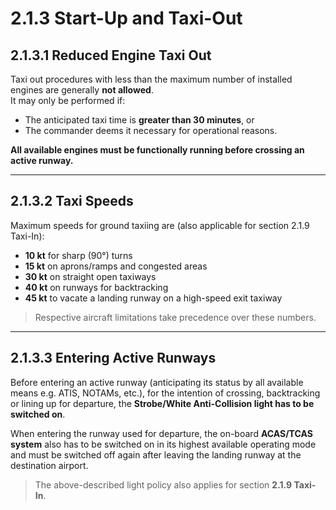 # 2.1.3 Start-Up and Taxi-Out

## 2.1.3.1 Reduced Engine Taxi Out

Taxi out procedures with less than the maximum number of installed engines are generally **not allowed**.  
It may only be performed if:

- The anticipated taxi time is **greater than 30 minutes**, or
- The commander deems it necessary for operational reasons.

**All available engines must be functionally running before crossing an active runway.**

---

## 2.1.3.2 Taxi Speeds

Maximum speeds for ground taxiing are (also applicable for section 2.1.9 Taxi-In):

- **10 kt** for sharp (90°) turns
- **15 kt** on aprons/ramps and congested areas
- **30 kt** on straight open taxiways
- **40 kt** on runways for backtracking
- **45 kt** to vacate a landing runway on a high-speed exit taxiway

> Respective aircraft limitations take precedence over these numbers.

---

## 2.1.3.3 Entering Active Runways

Before entering an active runway (anticipating its status by all available means e.g. ATIS, NOTAMs, etc.), for the intention of crossing, backtracking or lining up for departure, the **Strobe/White Anti-Collision light has to be switched on**.

When entering the runway used for departure, the on-board **ACAS/TCAS system** also has to be switched on in its highest available operating mode and must be switched off again after leaving the landing runway at the destination airport.

> The above-described light policy also applies for section **2.1.9 Taxi-In**.
